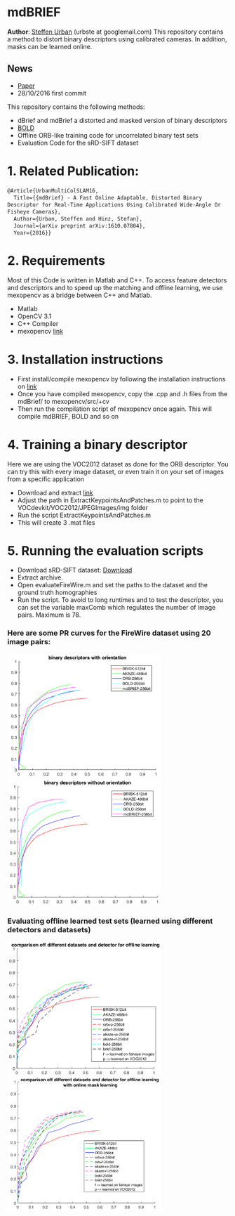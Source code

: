 # mdBRIEF
**Author**: [Steffen Urban](http://www.ipf.kit.edu/english/staff_urban_steffen.php) (urbste at googlemail.com)
This repository contains a method to distort binary descriptors using calibrated cameras.
In addition, masks can be learned online.

## News
- [Paper](https://arxiv.org/abs/1610.07804)
- 28/10/2016 first commit

This repository contains the following methods:
- dBrief and mdBrief a distorted and masked version of binary descriptors
- [BOLD](https://github.com/vbalnt/bold)
- Offline ORB-like training code for uncorrelated binary test sets
- Evaluation Code for the sRD-SIFT dataset

# 1. Related Publication:
    @Article{UrbanMultiColSLAM16,
      Title={{mdBrief} - A Fast Online Adaptable, Distorted Binary Descriptor for Real-Time Applications Using Calibrated Wide-Angle Or Fisheye Cameras},
      Author={Urban, Steffen and Hinz, Stefan},
      Journal={arXiv preprint arXiv:1610.07804},
      Year={2016}}
    
# 2. Requirements
Most of this Code is written in Matlab and C++. To access feature detectors and descriptors and
to speed up the matching and offline learning, we use mexopencv as a bridge between C++ and Matlab.

- Matlab
- OpenCV 3.1
- C++ Compiler
- mexopencv [link](https://github.com/kyamagu/mexopencv)


# 3. Installation instructions

- First install/compile mexopencv by following the installation instructions on [link](https://github.com/kyamagu/mexopencv)
- Once you have compiled mexopencv, copy the .cpp and .h files from the mdBrief/ to mexopencv/src/+cv
- Then run the compilation script of mexopencv once again. This will compile mdBRIEF, BOLD and so on

# 4. Training a binary descriptor 
Here we are using the VOC2012 dataset as done for the ORB descriptor.
You can try this with every image dataset, or even train it on your set of images from a
specific application

- Download and extract [link](http://host.robots.ox.ac.uk/pascal/VOC/voc2012/VOCtrainval_11-May-2012.tar)
- Adjust the path in ExtractKeypointsAndPatches.m to point to the VOCdevkit/VOC2012/JPEGImages/img folder
- Run the script ExtractKeypointsAndPatches.m
- This will create 3 .mat files 


# 5. Running the evaluation scripts

- Download sRD-SIFT dataset: [Download](http://arthronav.isr.uc.pt/~mlourenco/srdsift/dataset.html)
- Extract archive.
- Open evaluateFireWire.m and set the paths to the dataset and the ground truth homographies
- Run the script. To avoid to long runtimes and to test the descriptor, you can set the variable maxComb which regulates the number of image pairs. Maximum is 78.

### Here are some PR curves for the FireWire dataset using 20 image pairs:

<img src="resource/FireWire_withOri.png" width="350">
<img src="resource/FireWire_withOutOri.png" width="350">

### Evaluating offline learned test sets (learned using different detectors and datasets)

<img src="resource/EvaluateOfflineLearnedTestSets.png" width="350">
<img src="resource/EvaluateOfflineLearnedTestSets_withMasking.png" width="350">